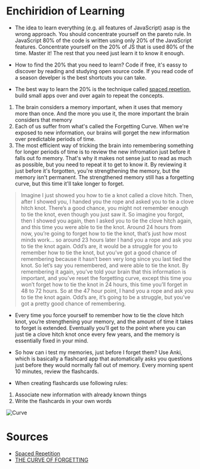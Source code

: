 # Enchiridion of Learning


* The idea to learn everything (e.g. all features of JavaScript) asap is the wrong approach. You should concentrate yourself on the pareto rule. In JavaScript 80% of the code is written using only 20% of the JavaScript features. Concentrate yourself on the 20% of JS that is used 80% of the time. Master it! The rest that you need just learn it to know it enough.

* How to find the 20% that you need to learn? Code if free, it's eassy to discover by reading and studying open source code. If you read code of a season develper is the best shortcuts you can take.

* The best way to learn the 20% is the technique called [spaced repetion](https://knowthen.com/spaced-repetition/), build small apps over and over again to repeat the concepts.
1) The brain considers a memory important, when it uses that memory more than once. And the more you use it, the more important the brain considers that memory
2) Each of us suffer from what's called the Forgetting Curve. When we're exposed to new information, our brains will gorget the new information over predictable periods of time.
3) The most efficient way of tricking the brain into remembering something for longer periods of time is to review the new infromation just before it falls out fo memory. That's why it makes not sense just to read as much as possible, but you need to repeat it to get to know it. By reviewing it just before it's forgotten, you're strengthening the memory, but the memory isn't permanent. The strengthened memory still has a forgetting curve, but this time it'll take longer to forget.

> Imagine I just showed you how to tie a knot called a clove hitch.  Then, after I showed you, I handed you the rope and asked you to tie a clove hitch knot.  There’s a good chance, you might not remember enough to tie the knot, even though you just saw it.  So imagine you forgot, then I showed you again, then I asked you to tie the clove hitch again, and this time you were able to tie the knot.  Around 24 hours from now, you’re going to forget how to tie the knot, that’s just how most minds work… so around 23 hours later I hand you a rope and ask you to tie the knot again.  Odd’s are, it would be a struggle for you to remember how to tie the knot, but you’ve got a good chance of remembering because it hasn’t been very long since you last tied the knot.  So let’s say you remembered, and were able to tie the knot.  By remembering it again, you’ve told your brain that this information is important, and you’ve reset the forgetting curve, except this time you won’t forget how to tie the knot in 24 hours, this time you’ll forget in 48 to 72 hours.  So at the 47 hour point, I hand you a rope and ask you to tie the knot again.  Odd’s are, it’s going to be a struggle, but you’ve got a pretty good chance of remembering.

* Every time you force yourself to remember how to tie the clove hitch knot, you’re strengthening your memory, and the amount of time it takes to forget is extended.  Eventually you’ll get to the point where you can just tie a clove hitch knot once every few years, and the memory is essentially fixed in your mind.

* So how can i test my memories, just before I forget them? Use Anki, which is basically a flashcard app that automatically asks you questions just before they would normally fall out of memory. Every morning spent 10 minutes, review the flashcards.

* When creating flashcards use following rules:
1) Associate new information with already known things
2) Write the flashcards in your own words

![Curve](http://ol.scc.spokane.edu/jroth/Courses/English%2094-study%20skills/MASTER%20DOCS%20and%20TESTS/Curve%20of%20Forgetting_files/image003.gif)

# Sources
* [Spaced Repetition](https://knowthen.com/spaced-repetition/)
* [THE CURVE OF FORGETTING](http://ol.scc.spokane.edu/jroth/Courses/English%2094-study%20skills/MASTER%20DOCS%20and%20TESTS/Curve%20of%20Forgetting.htm)
